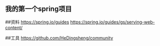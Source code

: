 ## 我的第一个spring项目

##资料
https://spring.io/guides
https://spring.io/guides/gs/serving-web-content/

##工具
https://github.com/HeDingsheng/community